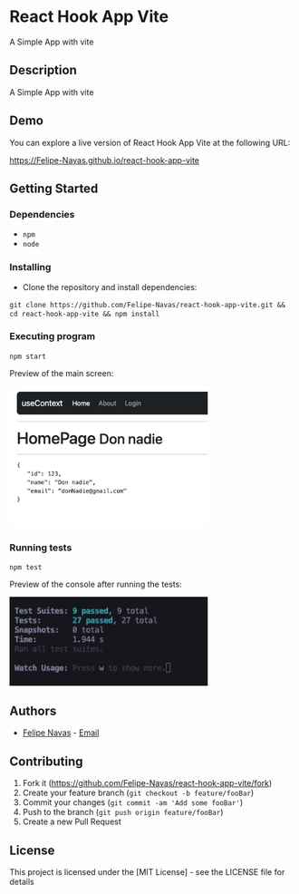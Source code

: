 # React Hook App Vite

A Simple App with vite

## Description

A Simple App with vite

## Demo

You can explore a live version of React Hook App Vite at the following URL:

https://Felipe-Navas.github.io/react-hook-app-vite

## Getting Started

### Dependencies

- `npm`
- `node`

### Installing

- Clone the repository and install dependencies:

```
git clone https://github.com/Felipe-Navas/react-hook-app-vite.git && cd react-hook-app-vite && npm install
```

### Executing program

```
npm start
```

Preview of the main screen:

<img width="350" src="assets/MainPreview.png" alt="Preview of the main screen" />

### Running tests

```
npm test
```

Preview of the console after running the tests:

<img width="350" src="assets/TestsPreview.png" alt="Preview of the console after running the tests" />

## Authors

- [Felipe Navas](https://www.linkedin.com/in/felipenavaslederhos) - [Email](mailto:felipenavas.itec@gmail.com?subject=[GitHub]%react-hook-app-vite)

## Contributing

1. Fork it (<https://github.com/Felipe-Navas/react-hook-app-vite/fork>)
2. Create your feature branch (`git checkout -b feature/fooBar`)
3. Commit your changes (`git commit -am 'Add some fooBar'`)
4. Push to the branch (`git push origin feature/fooBar`)
5. Create a new Pull Request

## License

This project is licensed under the [MIT License] - see the LICENSE file for details
